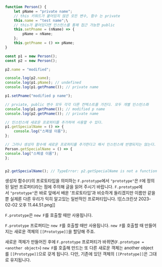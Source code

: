 ```js
function Person() {
	let pName = "private name"; 
	// this 키워드가 붙어있지 않은 모든 변수, 함수 는 private
	this.name = "test name";\
	// this가 붙어있다면 인스턴스를 통해 접근 가능한 public
	this.setPname = (nName) => {
		pName = nName;
	};
	this.getPname = () => pName;
}

const p1 = new Person();
const p2 = new Person();

p2.name = "modified";

console.log(p2.name);
console.log(p1.pName); // undefined
console.log(p1.getPname()); // private name

p1.setPname("modified p name");

// prviate, public 변수 모두 각각 다른 컨텍스트를 가진다. 모두 개별 인스턴스화
console.log(p1.getPname()); // modified p name
console.log(p2.getPname()); // private name

// 인스턴스에 새로운 프로퍼티를 추가하여 사용할 수 있다.
p1.getSpecialName = () => {
	console.log("스페셜 이름");
};

// 그러나 생성자 함수에 새로운 프로퍼티를 추가한다고 해서 인스턴스에 반영되지는 않는다.
Person.getSpecialName = () => {
console.log("스페셜 이름");
};


p2.getSpecialName(); // TypeError: p2.getSpecialName is not a function
```

생성자 함수(`F`)의 프로토타입을 의미하는 `F.prototype`에서 `"prototype"`은 `F`에 정의된 일반 프로퍼티라는 점에 주의해 글을 읽어 주시기 바랍니다. `F.prototype`에서 `"prototype"`은 바로 앞에서 배운 '프로토타입’과 비슷하게 들리겠지만 이름만 같을 뿐 실제론 다른 우리가 익히 알고있는 일반적인 프로퍼티입니다.
![[스크린샷 2023-02-02 오후 11.44.51.png]]

`F.prototype`은 `new F`를 호출할 때만 사용됩니다.

`F.prototype` 프로퍼티는 `new F`를 호출할 때만 사용됩니다. `new F`를 호출할 때 만들어지는 새로운 객체의 `[[Prototype]]`을 할당해 주죠.

새로운 객체가 만들어진 후에 `F.prototype` 프로퍼티가 바뀌면(`F.prototype = <another object>`) `new F`를 호출해 만드는 또 다른 새로운 객체는 another object를 `[[Prototype]]`으로 갖게 됩니다. 다만, 기존에 있던 객체의 `[[Prototype]]`은 그대로 유지됩니다.